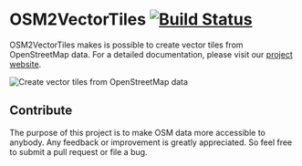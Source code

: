 # OSM2VectorTiles [![Build Status](https://travis-ci.org/osm2vectortiles/osm2vectortiles.svg)](https://travis-ci.org/osm2vectortiles/osm2vectortiles)

OSM2VectorTiles makes is possible to create vector tiles from OpenStreetMap data. For a detailed documentation, please visit our [project website](http://osm2vectortiles.org/docs/overview.html).

![Create vector tiles from OpenStreetMap data](http://osm2vectortiles.org/img/home-banner-icons.png)

## Contribute

The purpose of this project is to make OSM data more accessible to anybody. Any feedback or improvement is greatly appreciated. So feel free to submit a pull request or file a bug.
